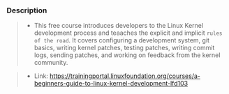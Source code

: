 ### Description
> - This free course introduces developers to the Linux Kernel development
    process and teaaches the explicit and implicit `rules of the road`. It
    covers configuring a development system, git basics, writing kernel
    patches, testing patches, writing commit logs, sending patches, and
    working on feedback from the kernel community.

> - Link: https://trainingportal.linuxfoundation.org/courses/a-beginners-guide-to-linux-kernel-development-lfd103


